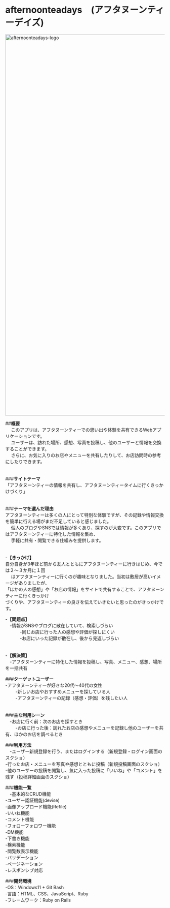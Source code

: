 # **afternoonteadays**　**(アフタヌーンティーデイズ)**

<img width="1200" height="1200" alt="afternoonteadays-logo" src="https://github.com/user-attachments/assets/014c05be-6d20-4784-a7cc-3c749cf6903a" />

##**概要**<br>　
このアプリは、アフタヌーンティーでの思い出や体験を共有できるWebアプリケーションです。<br>　
ユーザーは、訪れた場所、感想、写真を投稿し、他のユーザーと情報を交換することができます。<br>　
さらに、お気に入りのお店やメニューを共有したりして、お店訪問時の参考にしたりできます。<br>　

###**サイトテーマ**<br> 
「アフタヌーンティーの情報を共有し、アフタヌーンティータイムに行くきっかけづくり」<br>　

###**テーマを選んだ理由**<br> 
アフタヌーンティーは多くの人にとって特別な体験ですが、その記録や情報交換を簡単に行える場がまだ不足していると感じました。<br>　
個人のブログやSNSでは情報が多くあり、探すのが大変です。このアプリではアフタヌーンティーに特化した情報を集め、<br>　
手軽に共有・閲覧できる仕組みを提供します。<br>　

-**【きっかけ】**<br>
自分自身が3年ほど前から友人とともにアフタヌーンティーに行きはじめ、今では２～３か月に１回<br>　
はアフタヌーンティーに行くのが趣味となりました。当初は敷居が高いイメージがありましたが、<br>
「ほかの人の感想」や「お店の情報」をサイトで共有することで、アフタヌーンティーに行くきっかけ<br>
づくりや、アフタヌーンティーの良さを伝えていきたいと思ったのがきっかけです。<br>

-**【問題点】**<br>
　-情報がSNSやブログに散在していて、検索しづらい<br>　　
　-同じお店に行った人の感想や評価が探しにくい<br>　　
　-お店にいった記録が散在し、後から見返しづらい<br>　　

-**【解決策】**<br>
　-アフタヌーンティーに特化した情報を投稿し、写真、メニュー、感想、場所を一括共有<br>

 ###**ターゲットユーザー** <br>
  -アフタヌーンティーが好きな20代～40代の女性<br>　　
  -新しいお店やおすすめメニューを探している人<br>　　
  -アフタヌーンティーの記録（感想・評価）を残したい人<br>　　

 ###**主な利用シーン** <br>
　-お店に行く前：次のお店を探すとき<br>　　
  -お店に行った後：訪れたお店の感想やメニューを記録し他のユーザーを共有、ほかのお店を調べるとき<br>

 ###**利用方法** <br>
 　-ユーザー新規登録を行う、またはログインする（新規登録・ログイン画面のスクショ）<br>
   -行ったお店・メニューを写真や感想とともに投稿（新規投稿画面のスクショ）<br>
   -他のユーザーの投稿を閲覧し、気に入った投稿に「いいね」や「コメント」を残す（投稿詳細画面のスクショ）<br>

 ###**機能一覧**<br>
 　-基本的なCRUD機能<br>
   -ユーザー認証機能(devise)<br>
   -画像アップロード機能(Refile)<br>
   -いいね機能<br>
   -コメント機能<br>
   -フォローフォロワー機能<br>
   -DM機能<br>
   -下書き機能<br>
   -検索機能<br>
   -閲覧数表示機能<br>
   -バリデーション<br>
   -ページネーション<br>
   -レスポンシブ対応<br>

 ###**開発環境** <br>
   -OS：Windows11 + Git Bash　<br>
   -言語：HTML、CSS、JavaScript、Ruby<br>
   -フレームワーク：Ruby on Rails<br>
